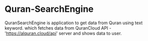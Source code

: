 # Quran-SearchEngine
QuranSearchEngine is application to get data from Quran using text keyword. which fetches data from QuranCloud API - 'https://alquran.cloud/api' server and shows data to user.
